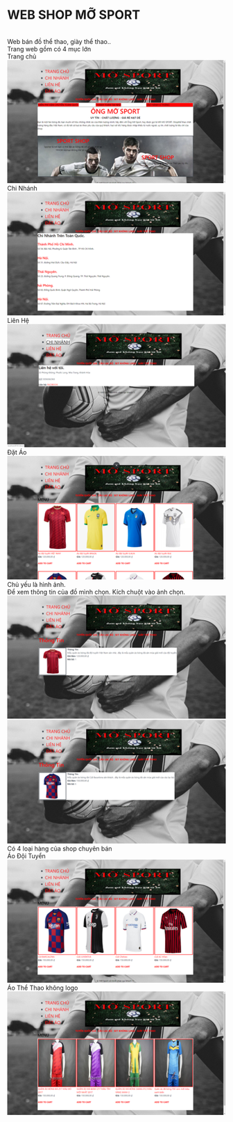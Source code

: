 <h1> WEB SHOP MỠ SPORT</h1><br/>
<a>Web bán đồ thể thao, giày thể thao..<br/>
Trang web gồm có 4 mục lớn<br/>
Trang chủ<br/>
<img src="https://raw.githubusercontent.com/thachlongfv114/WEBTHUONGMAI/master/trangchu.PNG"/><br/>
Chi Nhánh<br/>  
<img src="https://raw.githubusercontent.com/thachlongfv114/WEBTHUONGMAI/master/chinhanh.PNG"><br/>
Liên Hệ<br/>
<img src="https://raw.githubusercontent.com/thachlongfv114/WEBTHUONGMAI/master/lienhe.PNG"><br/>
Đặt Áo<br/>
<img src="https://raw.githubusercontent.com/thachlongfv114/WEBTHUONGMAI/master/datao.PNG"><br/>
Chủ yếu là hình ảnh.<br/>
Để xem thông tin của đồ mình chọn. Kích chuột vào ảnh chọn.<br/>
<img src="https://raw.githubusercontent.com/thachlongfv114/WEBTHUONGMAI/master/tt2.PNG"><br/>
<img src="https://raw.githubusercontent.com/thachlongfv114/WEBTHUONGMAI/master/tt.PNG"><br/>
Có 4 loại hàng của shop chuyên bán<br/>
Áo Đội Tuyển<br/>
<img src="https://raw.githubusercontent.com/thachlongfv114/WEBTHUONGMAI/master/clb.PNG"><br/>
Áo Thể Thao không logo<br/>
<img src="https://raw.githubusercontent.com/thachlongfv114/WEBTHUONGMAI/master/logo.PNG"><br/>
</a>

